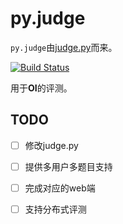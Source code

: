 # py.judge

`py.judge`由[judge.py](https://github.com/HNSDFZ-OIER-2015/judge.py)而来。

[![Build Status](https://travis-ci.org/Ruanxingzhi/py.judge.svg?branch=master)](https://travis-ci.org/Ruanxingzhi/py.judge)

用于**OI**的评测。

## TODO

* [ ] 修改judge.py
* [ ] 提供多用户多题目支持
* [ ] 完成对应的web端
* [ ] 支持分布式评测


